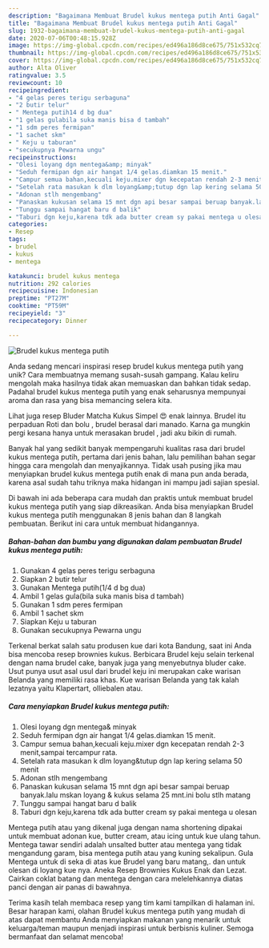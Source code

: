 ```yaml
---
description: "Bagaimana Membuat Brudel kukus mentega putih Anti Gagal"
title: "Bagaimana Membuat Brudel kukus mentega putih Anti Gagal"
slug: 1932-bagaimana-membuat-brudel-kukus-mentega-putih-anti-gagal
date: 2020-07-06T00:48:15.928Z
image: https://img-global.cpcdn.com/recipes/ed496a186d8ce675/751x532cq70/brudel-kukus-mentega-putih-foto-resep-utama.jpg
thumbnail: https://img-global.cpcdn.com/recipes/ed496a186d8ce675/751x532cq70/brudel-kukus-mentega-putih-foto-resep-utama.jpg
cover: https://img-global.cpcdn.com/recipes/ed496a186d8ce675/751x532cq70/brudel-kukus-mentega-putih-foto-resep-utama.jpg
author: Alta Oliver
ratingvalue: 3.5
reviewcount: 10
recipeingredient:
- "4 gelas peres terigu serbaguna"
- "2 butir telur"
- " Mentega putih14 d bg dua"
- "1 gelas gulabila suka manis bisa d tambah"
- "1 sdm peres fermipan"
- "1 sachet skm"
- " Keju u taburan"
- "secukupnya Pewarna ungu"
recipeinstructions:
- "Olesi loyang dgn mentega&amp; minyak"
- "Seduh fermipan dgn air hangat 1/4 gelas.diamkan 15 menit."
- "Campur semua bahan,kecuali keju.mixer dgn kecepatan rendah 2-3 menit,sampai tercampur rata."
- "Setelah rata masukan k dlm loyang&amp;tutup dgn lap kering selama 50 menit"
- "Adonan stlh mengembang"
- "Panaskan kukusan selama 15 mnt dgn api besar sampai beruap banyak.lalu mskan loyang &amp; kukus selama 25 mnt.ini bolu stlh matang"
- "Tunggu sampai hangat baru d balik"
- "Taburi dgn keju,karena tdk ada butter cream sy pakai mentega u olesan"
categories:
- Resep
tags:
- brudel
- kukus
- mentega

katakunci: brudel kukus mentega 
nutrition: 292 calories
recipecuisine: Indonesian
preptime: "PT27M"
cooktime: "PT59M"
recipeyield: "3"
recipecategory: Dinner

---
```



![Brudel kukus mentega putih](https://img-global.cpcdn.com/recipes/ed496a186d8ce675/751x532cq70/brudel-kukus-mentega-putih-foto-resep-utama.jpg)

Anda sedang mencari inspirasi resep brudel kukus mentega putih yang unik? Cara membuatnya memang susah-susah gampang. Kalau keliru mengolah maka hasilnya tidak akan memuaskan dan bahkan tidak sedap. Padahal brudel kukus mentega putih yang enak seharusnya mempunyai aroma dan rasa yang bisa memancing selera kita.

Lihat juga resep Bluder Matcha Kukus Simpel 😍 enak lainnya. Brudel itu perpaduan Roti dan bolu , brudel berasal dari manado. Karna ga mungkin pergi kesana hanya untuk merasakan brudel , jadi aku bikin di rumah.

Banyak hal yang sedikit banyak mempengaruhi kualitas rasa dari brudel kukus mentega putih, pertama dari jenis bahan, lalu pemilihan bahan segar hingga cara mengolah dan menyajikannya. Tidak usah pusing jika mau menyiapkan brudel kukus mentega putih enak di mana pun anda berada, karena asal sudah tahu triknya maka hidangan ini mampu jadi sajian spesial.


Di bawah ini ada beberapa cara mudah dan praktis untuk membuat brudel kukus mentega putih yang siap dikreasikan. Anda bisa menyiapkan Brudel kukus mentega putih menggunakan 8 jenis bahan dan 8 langkah pembuatan. Berikut ini cara untuk membuat hidangannya.

<!--inarticleads1-->

##### Bahan-bahan dan bumbu yang digunakan dalam pembuatan Brudel kukus mentega putih:

1. Gunakan 4 gelas peres terigu serbaguna
1. Siapkan 2 butir telur
1. Gunakan  Mentega putih(1/4 d bg dua)
1. Ambil 1 gelas gula(bila suka manis bisa d tambah)
1. Gunakan 1 sdm peres fermipan
1. Ambil 1 sachet skm
1. Siapkan  Keju u taburan
1. Gunakan secukupnya Pewarna ungu


Terkenal berkat salah satu produsen kue dari kota Bandung, saat ini Anda bisa mencoba resep brownies kukus. Berbicara Brudel keju selain terkenal dengan nama brudel cake, banyak juga yang menyebutnya bluder cake. Usut punya usut asal usul dari brudel keju ini merupakan cake warisan Belanda yang memiliki rasa khas. Kue warisan Belanda yang tak kalah lezatnya yaitu Klapertart, olliebalen atau. 

<!--inarticleads2-->

##### Cara menyiapkan Brudel kukus mentega putih:

1. Olesi loyang dgn mentega&amp; minyak
1. Seduh fermipan dgn air hangat 1/4 gelas.diamkan 15 menit.
1. Campur semua bahan,kecuali keju.mixer dgn kecepatan rendah 2-3 menit,sampai tercampur rata.
1. Setelah rata masukan k dlm loyang&amp;tutup dgn lap kering selama 50 menit
1. Adonan stlh mengembang
1. Panaskan kukusan selama 15 mnt dgn api besar sampai beruap banyak.lalu mskan loyang &amp; kukus selama 25 mnt.ini bolu stlh matang
1. Tunggu sampai hangat baru d balik
1. Taburi dgn keju,karena tdk ada butter cream sy pakai mentega u olesan


Mentega putih atau yang dikenal juga dengan nama shortening dipakai untuk membuat adonan kue, butter cream, atau icing untuk kue ulang tahun. Mentega tawar sendiri adalah unsalted butter atau mentega yang tidak mengandung garam, bisa mentega putih atau yang kuning sekalipun. Gula Mentega untuk di seka di atas kue Brudel yang baru matang,. dan untuk olesan di loyang kue nya. Aneka Resep Brownies Kukus Enak dan Lezat. Cairkan coklat batang dan mentega dengan cara melelehkannya diatas panci dengan air panas di bawahnya. 

Terima kasih telah membaca resep yang tim kami tampilkan di halaman ini. Besar harapan kami, olahan Brudel kukus mentega putih yang mudah di atas dapat membantu Anda menyiapkan makanan yang menarik untuk keluarga/teman maupun menjadi inspirasi untuk berbisnis kuliner. Semoga bermanfaat dan selamat mencoba!
